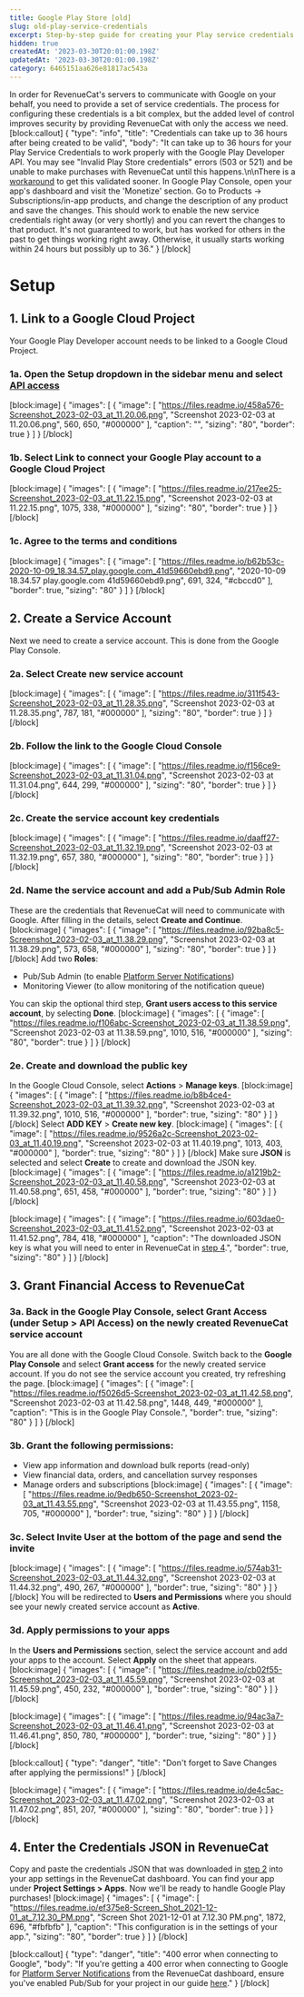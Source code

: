 ```yaml
---
title: Google Play Store [old]
slug: old-play-service-credentials
excerpt: Step-by-step guide for creating your Play service credentials
hidden: true
createdAt: '2023-03-30T20:01:00.198Z'
updatedAt: '2023-03-30T20:01:00.198Z'
category: 6465151aa626e81817ac543a
---
```

In order for RevenueCat's servers to communicate with Google on your behalf, you need to provide a set of service credentials. The process for configuring these credentials is a bit complex, but the added level of control improves security by providing RevenueCat with only the access we need. 
[block:callout]
{
  "type": "info",
  "title": "Credentials can take up to 36 hours after being created to be valid",
  "body": "It can take up to 36 hours for your Play Service Credentials to work properly with the Google Play Developer API. You may see \"Invalid Play Store credentials\" errors (503 or 521) and be unable to make purchases with RevenueCat until this happens.\n\nThere is a [workaround](https://stackoverflow.com/questions/43536904/google-play-developer-api-the-current-user-has-insufficient-permissions-to-pe/60691844#60691844) to get this validated sooner. In Google Play Console, open your app's dashboard and visit the 'Monetize' section. Go to Products -> Subscriptions/in-app products, and change the description of any product and save the changes. This should work to enable the new service credentials right away (or very shortly) and you can revert the changes to that product. It's not guaranteed to work, but has worked for others in the past to get things working right away. Otherwise, it usually starts working within 24 hours but possibly up to 36.​​"
}
[/block]
# Setup
## 1. Link to a Google Cloud Project

Your Google Play Developer account needs to be linked to a Google Cloud Project. 

### 1a. Open the **Setup** dropdown in the sidebar menu and select **[API access](https://play.google.com/console/api-access)**
[block:image]
{
  "images": [
    {
      "image": [
        "https://files.readme.io/458a576-Screenshot_2023-02-03_at_11.20.06.png",
        "Screenshot 2023-02-03 at 11.20.06.png",
        560,
        650,
        "#000000"
      ],
      "caption": "",
      "sizing": "80",
      "border": true
    }
  ]
}
[/block]
### 1b. Select **Link** to connect your Google Play account to a Google Cloud Project
[block:image]
{
  "images": [
    {
      "image": [
        "https://files.readme.io/217ee25-Screenshot_2023-02-03_at_11.22.15.png",
        "Screenshot 2023-02-03 at 11.22.15.png",
        1075,
        338,
        "#000000"
      ],
      "sizing": "80",
      "border": true
    }
  ]
}
[/block]
### 1c. Agree to the terms and conditions
[block:image]
{
  "images": [
    {
      "image": [
        "https://files.readme.io/b62b53c-2020-10-09_18.34.57_play.google.com_41d59660ebd9.png",
        "2020-10-09 18.34.57 play.google.com 41d59660ebd9.png",
        691,
        324,
        "#cbccd0"
      ],
      "border": true,
      "sizing": "80"
    }
  ]
}
[/block]
## 2. Create a Service Account

Next we need to create a service account. This is done from the Google Play Console.

### 2a. Select **Create new service account**

[block:image]
{
  "images": [
    {
      "image": [
        "https://files.readme.io/311f543-Screenshot_2023-02-03_at_11.28.35.png",
        "Screenshot 2023-02-03 at 11.28.35.png",
        787,
        181,
        "#000000"
      ],
      "sizing": "80",
      "border": true
    }
  ]
}
[/block]
### 2b. Follow the link to the Google Cloud Console
[block:image]
{
  "images": [
    {
      "image": [
        "https://files.readme.io/f156ce9-Screenshot_2023-02-03_at_11.31.04.png",
        "Screenshot 2023-02-03 at 11.31.04.png",
        644,
        299,
        "#000000"
      ],
      "sizing": "80",
      "border": true
    }
  ]
}
[/block]
### 2c. Create the service account key credentials
[block:image]
{
  "images": [
    {
      "image": [
        "https://files.readme.io/daaff27-Screenshot_2023-02-03_at_11.32.19.png",
        "Screenshot 2023-02-03 at 11.32.19.png",
        657,
        380,
        "#000000"
      ],
      "sizing": "80",
      "border": true
    }
  ]
}
[/block]
### 2d. Name the service account and add a Pub/Sub Admin Role

These are the credentials that RevenueCat will need to communicate with Google. After filling in the details, select **Create and Continue**.
[block:image]
{
  "images": [
    {
      "image": [
        "https://files.readme.io/92ba8c5-Screenshot_2023-02-03_at_11.38.29.png",
        "Screenshot 2023-02-03 at 11.38.29.png",
        573,
        658,
        "#000000"
      ],
      "sizing": "80",
      "border": true
    }
  ]
}
[/block]
Add two **Roles**:
* Pub/Sub Admin (to enable [Platform Server Notifications](doc:server-notifications))
* Monitoring Viewer (to allow monitoring of the notification queue)

You can skip the optional third step, **Grant users access to this service account**, by selecting **Done**.
[block:image]
{
  "images": [
    {
      "image": [
        "https://files.readme.io/f106abc-Screenshot_2023-02-03_at_11.38.59.png",
        "Screenshot 2023-02-03 at 11.38.59.png",
        1010,
        516,
        "#000000"
      ],
      "sizing": "80",
      "border": true
    }
  ]
}
[/block]
### 2e. Create and download the public key

In the Google Cloud Console, select **Actions** > **Manage keys**.
[block:image]
{
  "images": [
    {
      "image": [
        "https://files.readme.io/b8b4ce4-Screenshot_2023-02-03_at_11.39.32.png",
        "Screenshot 2023-02-03 at 11.39.32.png",
        1010,
        516,
        "#000000"
      ],
      "border": true,
      "sizing": "80"
    }
  ]
}
[/block]
Select **ADD KEY** > **Create new key**.
[block:image]
{
  "images": [
    {
      "image": [
        "https://files.readme.io/9526a2c-Screenshot_2023-02-03_at_11.40.19.png",
        "Screenshot 2023-02-03 at 11.40.19.png",
        1013,
        403,
        "#000000"
      ],
      "border": true,
      "sizing": "80"
    }
  ]
}
[/block]
Make sure **JSON** is selected and select **Create** to create and download the JSON key.
[block:image]
{
  "images": [
    {
      "image": [
        "https://files.readme.io/a1219b2-Screenshot_2023-02-03_at_11.40.58.png",
        "Screenshot 2023-02-03 at 11.40.58.png",
        651,
        458,
        "#000000"
      ],
      "border": true,
      "sizing": "80"
    }
  ]
}
[/block]

[block:image]
{
  "images": [
    {
      "image": [
        "https://files.readme.io/603dae0-Screenshot_2023-02-03_at_11.41.52.png",
        "Screenshot 2023-02-03 at 11.41.52.png",
        784,
        418,
        "#000000"
      ],
      "caption": "The downloaded JSON key is what you will need to enter in RevenueCat in [step 4](https://docs.revenuecat.com/docs/creating-play-service-credentials#4-enter-the-credentials-json-in-revenuecat).",
      "border": true,
      "sizing": "80"
    }
  ]
}
[/block]
## 3. Grant Financial Access to RevenueCat

### 3a. Back in the Google Play Console, select **Grant Access** (under **Setup** > **API Access**) on the newly created RevenueCat service account

You are all done with the Google Cloud Console. Switch back to the **Google Play Console** and select **Grant access** for the newly created service account. If you do not see the service account you created, try refreshing the page.
[block:image]
{
  "images": [
    {
      "image": [
        "https://files.readme.io/f5026d5-Screenshot_2023-02-03_at_11.42.58.png",
        "Screenshot 2023-02-03 at 11.42.58.png",
        1448,
        449,
        "#000000"
      ],
      "caption": "This is in the Google Play Console.",
      "border": true,
      "sizing": "80"
    }
  ]
}
[/block]
### 3b. Grant the following permissions:

- View app information and download bulk reports (read-only)
- View financial data, orders, and cancellation survey responses
- Manage orders and subscriptions
[block:image]
{
  "images": [
    {
      "image": [
        "https://files.readme.io/9edb650-Screenshot_2023-02-03_at_11.43.55.png",
        "Screenshot 2023-02-03 at 11.43.55.png",
        1158,
        705,
        "#000000"
      ],
      "border": true,
      "sizing": "80"
    }
  ]
}
[/block]
### 3c. Select **Invite User** at the bottom of the page and send the invite
[block:image]
{
  "images": [
    {
      "image": [
        "https://files.readme.io/574ab31-Screenshot_2023-02-03_at_11.44.32.png",
        "Screenshot 2023-02-03 at 11.44.32.png",
        490,
        267,
        "#000000"
      ],
      "border": true,
      "sizing": "80"
    }
  ]
}
[/block]
You will be redirected to **Users and Permissions** where you should see your newly created service account as **Active**.

### 3d. Apply permissions to your apps

In the **Users and Permissions** section, select the service account and add your apps to the account. Select **Apply** on the sheet that appears.
[block:image]
{
  "images": [
    {
      "image": [
        "https://files.readme.io/cb02f55-Screenshot_2023-02-03_at_11.45.59.png",
        "Screenshot 2023-02-03 at 11.45.59.png",
        450,
        232,
        "#000000"
      ],
      "border": true,
      "sizing": "80"
    }
  ]
}
[/block]

[block:image]
{
  "images": [
    {
      "image": [
        "https://files.readme.io/94ac3a7-Screenshot_2023-02-03_at_11.46.41.png",
        "Screenshot 2023-02-03 at 11.46.41.png",
        850,
        780,
        "#000000"
      ],
      "border": true,
      "sizing": "80"
    }
  ]
}
[/block]

[block:callout]
{
  "type": "danger",
  "title": "Don't forget to Save Changes after applying the permissions!"
}
[/block]

[block:image]
{
  "images": [
    {
      "image": [
        "https://files.readme.io/de4c5ac-Screenshot_2023-02-03_at_11.47.02.png",
        "Screenshot 2023-02-03 at 11.47.02.png",
        851,
        207,
        "#000000"
      ],
      "sizing": "80",
      "border": true
    }
  ]
}
[/block]
## 4. Enter the Credentials JSON in RevenueCat

Copy and paste the credentials JSON that was downloaded in [step 2](https://docs.revenuecat.com/docs/creating-play-service-credentials#2e-create-and-download-the-public-key) into your app settings in the RevenueCat dashboard. You can find your app under **Project Settings > Apps**. Now we'll be ready to handle Google Play purchases!
[block:image]
{
  "images": [
    {
      "image": [
        "https://files.readme.io/ef375e8-Screen_Shot_2021-12-01_at_7.12.30_PM.png",
        "Screen Shot 2021-12-01 at 7.12.30 PM.png",
        1872,
        696,
        "#fbfbfb"
      ],
      "caption": "This configuration is in the settings of your app.",
      "sizing": "80",
      "border": true
    }
  ]
}
[/block]

[block:callout]
{
  "type": "danger",
  "title": "400 error when connecting to Google",
  "body": "If you're getting a 400 error when connecting to Google for [Platform Server Notifications](doc:google-server-notifications) from the RevenueCat dashboard, ensure you've enabled Pub/Sub for your project in our guide [here](doc:google-server-notifications)."
}
[/block]